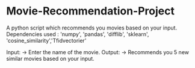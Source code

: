 # Movie-Recommendation-Project
A python script which recommends you movies based on your input. 
Dependencies used : 'numpy', 'pandas', 'difflib', 'sklearn', 'cosine_similarity','Tfidvectorier'

Input: -> Enter the name of the movie.
Output: -> Recommends you 5 new similar movies based on your input.
